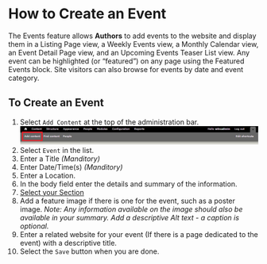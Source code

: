 # How to Create an Event
The Events feature allows **Authors** to add events to the website and display them in a Listing Page view, a Weekly Events view, a Monthly Calendar view, an Event Detail Page view, and an Upcoming Events Teaser List view. Any event can be highlighted (or “featured”) on any page using the Featured Events block. Site visitors can also browse for events by date and event category.

## To Create an Event
1. Select `Add Content` at the top of the administration bar. ![Add Content Highlighted](images/ambac.png)
2. Select `Event` in the list.
3. Enter a Title *(Manditory)*
4. Enter Date/Time(s) *(Manditory)*
5. Enter a Location.
6. In the body field enter the details and summary of the information.
7. [Select your Section](taxonomies.md#Sections)
8. Add a feature image if there is one for the event, such as a poster image. *Note: Any information available on the image should also be available in your summary. Add a descriptive Alt text - a caption is optional.*
9. Enter a related website for your event (If there is a page dedicated to the event) with a descriptive title.
10. Select the `Save` button when you are done.
